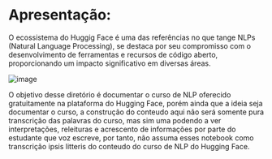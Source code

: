 # Apresentação:

O ecossistema do Huggig Face é uma das referências no que tange NLPs
(Natural Language Processing), se destaca por seu compromisso com o desenvolvimento
de ferramentas e recursos de código aberto, proporcionando um impacto significativo
em diversas áreas.

![image](https://github.com/Baldros/NLP-Course-HuggingFace-/assets/114627100/68f16b6b-fe10-42f4-9b21-a52599eb2741)

O objetivo desse diretório é documentar o curso de NLP oferecido gratuitamente na
plataforma do Hugging Face, porém ainda que a ideia seja documentar o curso, a construção
do conteudo aqui não será somente pura transcrição das palavras do curso, mas sim uma
podendo a ver interpretações, releituras e acrescento de informações por parte do estudante que
voz escreve, por tanto, não assuma esses notebook como transcrição ipsis litteris do
conteudo do curso de NLP do Hugging Face.
